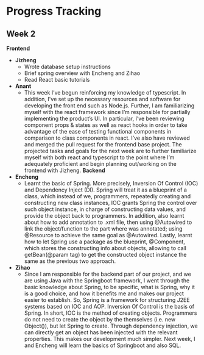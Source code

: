 # Progress Tracking

## Week 2

**Frontend**
- **Jizheng**
  - Wrote database setup instructions
  - Brief spring overview with Encheng and Zihao
  - Read React basic tutorials
- **Anant**
  - This week I’ve begun reinforcing my knowledge of typescript. In addition, I've set up the necessary resources and software for developing the front end such as Node.js. Further, I am familiarizing myself with the react framework since I’m responsible for partially implementing the product’s UI. In particular, I’ve been reviewing component props & states as well as react hooks in order to take advantage of the ease of testing functional components in comparison to class components in react. I’ve also have reviewed and merged the pull request for the frontend base project. The projected tasks and goals for the next week are to further familiarize myself with both react and typescript to the point where I’m adequately proficient and begin planning out/working on the frontend with Jizheng.
**Backend**
- **Encheng**
  - Learnt the basic of Spring. More precisely, Inversion Of Control (IOC) and Dependency Inject (DI). Spring will treat it as a blueprint of a class, which instead of we, programmers, repeatedly creating and constructing new class instances, IOC grants Spring the control over such object instance, in charge of constructing data values, and provide the object back to programmers. In addition, also learnt about how to add annotation to .xml file, then using @Autowired to link the object/function to the part where was annotated; using @Resource to achieve the same goal as @Autowired. Lastly, learnt how to let Spring use a package as the blueprint, @Component, which stores the constructing info about objects, allowing to call getBean(@param tag) to get the constructed object instance the same as the previous two approach.
- **Zihao**
  - Since I am responsible for the backend part of our project, and we are using Java with the Springboot framework, I went through the basic knowledge about Spring, to be specific, what is Spring, why it is a good choice, and how it benefits me and makes our project easier to establish. So, Spring is a framework for structuring J2EE systems based on IOC and AOP. Inversion Of Control is the basis of Spring. In short, IOC is the method of creating objects. Programmers do not need to create the object by the themselves (i.e. new Object()), but let Spring to create. Through dependency injection, we can directly get an object has been injected with the relevant properties. This makes our development much simpler.
Next week, I and Encheng will learn the basics of Springboot and also SQL. 

